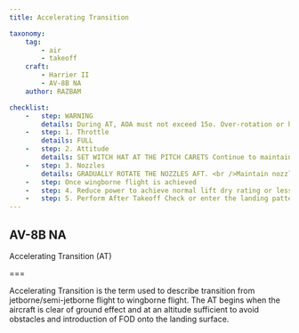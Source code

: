 ```yaml
---
title: Accelerating Transition 

taxonomy:
    tag:
        - air
        - takeoff
    craft:
        - Harrier II
        - AV-8B NA
    author: RAZBAM

checklist:
    -   step: WARNING 
        details: During AT, AOA must not exceed 15o. Over-rotation or high rotational rates may result in the AOA rising uncontrollably even with stick full forward. Uncontrollable pitch ups are most likely to occur at extreme aft CG loadings and/or with the wing flaps deflected more than 25o.
    -   step: 1. Throttle 
        details: FULL 
    -   step: 2. Attitude 
        details: SET WITCH HAT AT THE PITCH CARETS Continue to maintain wings level and vane centered. 
    -   step: 3. Nozzles 
        details: GRADUALLY ROTATE THE NOZZLES AFT. <br />Maintain nozzle angle of 25o or greater while in STOL flaps <br />Nozzle rotation should enable the aircraft to maintain a slight climb. 
    -   step: Once wingborne flight is achieved 
    -   step: 4. Reduce power to achieve normal lift dry rating or less and stop water flow (if required). 
    -   step: 5. Perform After Takeoff Check or enter the landing pattern.
---
```


## AV-8B NA 
Accelerating Transition (AT) 

===

Accelerating Transition is the term used to describe transition from jetborne/semi-jetborne flight to wingborne flight. The AT begins when the aircraft is clear of ground effect and at an altitude sufficient to avoid obstacles and introduction of FOD onto the landing surface. 